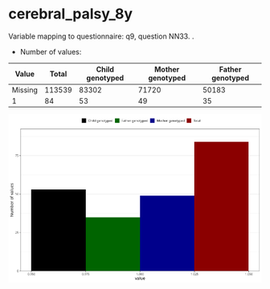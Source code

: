# cerebral_palsy_8y
Variable mapping to questionnaire: q9, question NN33.
.
- Number of values:

| Value | Total | Child genotyped | Mother genotyped | Father genotyped |
| ----- | ----- | --------------- | ---------------- | ---------------- |
| Missing | 113539 | 83302 | 71720 | 50183 |
| 1 | 84 | 53 | 49 |35 |



![](cerebral_palsy_8y_n.png)



